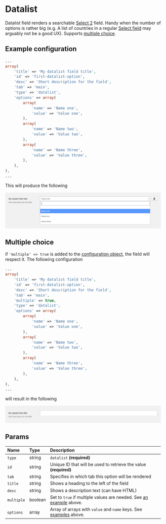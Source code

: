# Datalist

Datalist field renders a searchable [Select 2](https://select2.github.io/) field. Handy when the number of options is rather big \(e.g. A list of countries in a regular [Select field](select.md) may arguably not be a good UX\). Supports [multiple choice](datalist.md#multiple-choice).

## Example configuration

```php
...
array(
    'title' => 'My datalist field title',
    'id' => 'first-datalist-option',
    'desc' => 'Short description for the field',
    'tab' => 'main',
    'type' => 'datalist',
    'options' => array(
        array(
            'name' => 'Name one',
            'value' => 'Value one',
        ),
        array(
            'name' => 'Name two',
            'value' => 'Value two',
        ),
        array(
            'name' => 'Name three',
            'value' => 'Value three',
        ),
    ),
),
...
```

This will produce the following

![](../.gitbook/assets/datalist-one.png)

## Multiple choice

if `'multiple' => true` is added to the [configuration object](datalist.md#example-configuration), the field will respect it. The following configuration

```php
...
array(
    'title' => 'My datalist field title',
    'id' => 'first-datalist-option',
    'desc' => 'Short description for the field',
    'tab' => 'main',
    'multiple' => true,
    'type' => 'datalist',
    'options' => array(
        array(
            'name' => 'Name one',
            'value' => 'Value one',
        ),
        array(
            'name' => 'Name two',
            'value' => 'Value two',
        ),
        array(
            'name' => 'Name three',
            'value' => 'Value three',
        ),
    ),
),
...
```

will result in the following

![](../.gitbook/assets/datalist-two.png)

## Params

| Name | Type | Description |
| :--- | :--- | :--- |
| `type` | string | `datalist` **\(required\)** |
| `id` | string | Unique ID that will be used to retrieve the value **\(required\)** |
| `tab` | string | Specifies in which tab this option will be rendered |
| `title` | string | Shows a heading to the left of the field |
| `desc` | string | Shows a description text \(can have HTML\) |
| `multiple` | boolean | Set to `true` if multiple values are needed. See [an example](datalist.md#multiple-choice) above. |
| `options` | array | Array of arrays with `value` and `name` keys. See [examples](datalist.md#example-configuration) above. |

